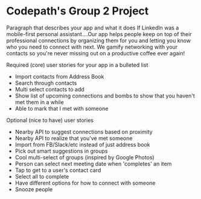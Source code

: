 # Codepath's Group 2 Project


Paragraph that describes your app and what it does
If LinkedIn was a mobile-first personal assistant....Our app helps people keep on top of their professional connections by organizing them for you and letting you know who you need to connect with next. We gamify networking with your contacts so you're never missing out on a productive coffee ever again!



Required (core) user stories for your app in a bulleted list
* Import contacts from Address Book
* Search through contacts
* Multi select contacts to add
* Show list of upcoming connections and bombs to show that you haven't met them in a while
* Able to mark that I met with someone

Optional (nice to have) user stories
* Nearby API to suggest connections based on proximity
* Nearby API to realize that you've met someone
* Import from FB/Slack/etc instead of just address book
* Pick out smart suggestions in groups
* Cool multi-select of groups (inspired by Google Photos)
* Person can select next meeting date when 'completes' an item
* Tap to get to a user's contact card
* Select all to complete
* Have different options for how to connect with someone
* Snooze people
